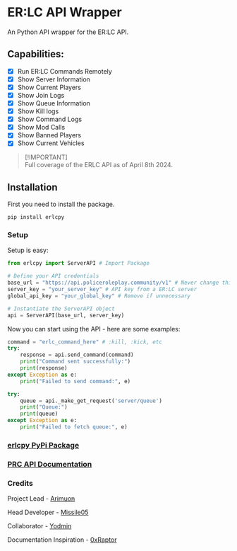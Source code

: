 # ER:LC API Wrapper
An Python API wrapper for the ER:LC API.

## Capabilities:
- [x] Run ER:LC Commands Remotely
- [x] Show Server Information
- [x] Show Current Players
- [x] Show Join Logs
- [x] Show Queue Information
- [x] Show Kill logs
- [x] Show Command Logs
- [x] Show Mod Calls
- [x] Show Banned Players
- [x] Show Current Vehicles

> [!IMPORTANT]\
> Full coverage of the ERLC API as of April 8th 2024.

## Installation
First you need to install the package.

```
pip install erlcpy
```

### Setup
Setup is easy:

```python
from erlcpy import ServerAPI # Import Package

# Define your API credentials
base_url = "https://api.policeroleplay.community/v1" # Never change this
server_key = "your_server_key" # API key from a ER:LC server
global_api_key = "your_global_key" # Remove if unnecessary

# Instantiate the ServerAPI object
api = ServerAPI(base_url, server_key)
```

Now you can start using the API - here are some examples:

```python
command = "erlc_command_here" # :kill, :kick, etc
try:
    response = api.send_command(command)
    print("Command sent successfully:")
    print(response)
except Exception as e:
    print("Failed to send command:", e)
```
```python
try:
    queue = api._make_get_request('server/queue')
    print("Queue:")
    print(queue)
except Exception as e:
    print("Failed to fetch queue:", e)
```

### [erlcpy PyPi Package](https://pypi.org/project/erlcpy/)
### [PRC API Documentation](https://apidocs.policeroleplay.community/reference/api-reference)


### Credits
Project Lead - [Arimuon](https://discord.com/users/1148923243097497600)

Head Developer - [Missile05](https://discord.com/users/591298352344334388)

Collaborator - [Yodmin](https://discord.com/users/430480677058772992)

Documentation Inspiration - [0xRaptor](https://twitter.com/0xRaptorRblx)
